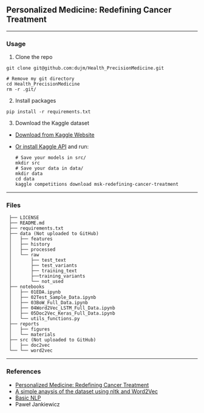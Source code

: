 ## Personalized Medicine: Redefining Cancer Treatment

------
### Usage
1. Clone the repo

```
git clone git@github.com:dujm/Health_PrecisionMedicine.git

# Remove my git directory
cd Health_PrecisionMedicine
rm -r .git/
```

2. Install packages

```
pip install -r requirements.txt
```

3. Download the Kaggle dataset
 * [Download from Kaggle Website](https://www.kaggle.com/c/msk-redefining-cancer-treatment/data)

 * [Or install Kaggle API](https://dujm.github.io/datasciences/kaggle) and run:

    ```
    # Save your models in src/
    mkdir src
    # Save your data in data/
    mkdir data
    cd data
    kaggle competitions download msk-redefining-cancer-treatment
    ```

------
###  Files

     ├── LICENSE
     ├── README.md
     ├── requirements.txt   
     ├── data (Not uploaded to GitHub)
     │   ├── features
     │   ├── history
     │   ├── processed
     │   └── raw
     │       ├── test_text
     │       ├── test_variants
     │       ├── training_text
     │       ├──training_variants
     │       └── not_used
     ├── notebooks
     │   ├── 01EDA.ipynb
     │   ├── 02Test_Sample_Data.ipynb
     │   ├── 03BoW_Full_Data.ipynb
     │   ├── 04Word2Vec_LSTM_Full_Data.ipynb
     │   ├── 05Doc2Vec_Keras_Full_Data.ipynb  
     │   └── utils_functions.py
     ├── reports
     │   ├── figures
     │   └── materials
     ├── src (Not uploaded to GitHub)
     │   ├── doc2vec
     └── └── word2vec




------
### References
 * [Personalized Medicine: Redefining Cancer Treatment](https://www.kaggle.com/c/msk-redefining-cancer-treatment)
 * [A simple anaysis of the dataset using nltk and Word2Vec](https://www.kaggle.com/umutto/preliminary-data-analysis-using-word2vec/data)
 * [Basic NLP](https://www.kaggle.com/reiinakano/basic-nlp-bag-of-words-tf-idf-word2vec-lstm)
 * Paweł Jankiewicz
